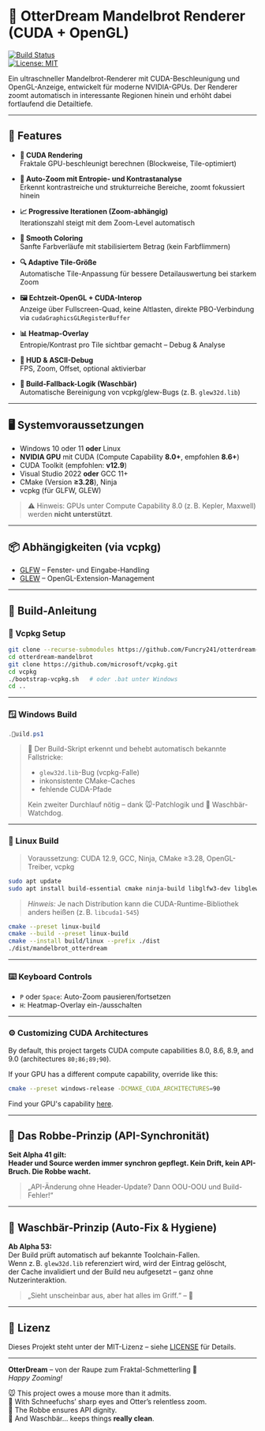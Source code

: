 <!-- Datei: README.md -->
<!-- Zeilen: 159 -->
<!-- 🐭 Maus-Kommentar: README für Alpha 53.2 – Waschbär integriert, GLEW-Fallback entschärft, CI-ready, Patchsystem dokumentiert. Schneefuchs sagt: „Erst putzen, dann patchen.“ -->

# 🦦 OtterDream Mandelbrot Renderer (CUDA + OpenGL)

[![Build Status](https://github.com/Funcry241/otterdream-mandelbrot/actions/workflows/ci.yml/badge.svg)](https://github.com/Funcry241/otterdream-mandelbrot/actions/workflows/ci.yml)  
[![License: MIT](https://img.shields.io/badge/License-MIT-yellow.svg)](LICENSE)

Ein ultraschneller Mandelbrot-Renderer mit CUDA-Beschleunigung und OpenGL-Anzeige, entwickelt für moderne NVIDIA-GPUs. Der Renderer zoomt automatisch in interessante Regionen hinein und erhöht dabei fortlaufend die Detailtiefe.

---

## 🧠 Features

- **🚀 CUDA Rendering**  
  Fraktale GPU-beschleunigt berechnen (Blockweise, Tile-optimiert)

- **🎯 Auto-Zoom mit Entropie- und Kontrastanalyse**  
  Erkennt kontrastreiche und strukturreiche Bereiche, zoomt fokussiert hinein

- **📈 Progressive Iterationen (Zoom-abhängig)**  
  Iterationszahl steigt mit dem Zoom-Level automatisch

- **🎨 Smooth Coloring**  
  Sanfte Farbverläufe mit stabilisiertem Betrag (kein Farbflimmern)

- **🔍 Adaptive Tile-Größe**  
  Automatische Tile-Anpassung für bessere Detailauswertung bei starkem Zoom

- **🖼️ Echtzeit-OpenGL + CUDA-Interop**  
  Anzeige über Fullscreen-Quad, keine Altlasten, direkte PBO-Verbindung via `cudaGraphicsGLRegisterBuffer`

- **📊 Heatmap-Overlay**  
  Entropie/Kontrast pro Tile sichtbar gemacht – Debug & Analyse

- **🧰 HUD & ASCII-Debug**  
  FPS, Zoom, Offset, optional aktivierbar

- **🦝 Build-Fallback-Logik (Waschbär)**  
  Automatische Bereinigung von vcpkg/glew-Bugs (z. B. `glew32d.lib`)

---

## 🖥️ Systemvoraussetzungen

- Windows 10 oder 11 **oder** Linux
- **NVIDIA GPU** mit CUDA (Compute Capability **8.0+**, empfohlen **8.6+**)
- CUDA Toolkit (empfohlen: **v12.9**)
- Visual Studio 2022 **oder** GCC 11+
- CMake (Version **≥3.28**), Ninja
- vcpkg (für GLFW, GLEW)

> ⚠️ Hinweis: GPUs unter Compute Capability 8.0 (z. B. Kepler, Maxwell) werden **nicht unterstützt**.

---

## 📦 Abhängigkeiten (via vcpkg)

- [GLFW](https://www.glfw.org/) – Fenster- und Eingabe-Handling  
- [GLEW](http://glew.sourceforge.net/) – OpenGL-Extension-Management  

---

## 🔧 Build-Anleitung

### 📁 Vcpkg Setup

```bash
git clone --recurse-submodules https://github.com/Funcry241/otterdream-mandelbrot.git
cd otterdream-mandelbrot
git clone https://github.com/microsoft/vcpkg.git
cd vcpkg
./bootstrap-vcpkg.sh   # oder .bat unter Windows
cd ..
```

---

### 🪟 Windows Build

```powershell
.uild.ps1
```

> 🧼 Der Build-Skript erkennt und behebt automatisch bekannte Fallstricke:
>
> - `glew32d.lib`-Bug (vcpkg-Falle)  
> - inkonsistente CMake-Caches  
> - fehlende CUDA-Pfade  
>  
> Kein zweiter Durchlauf nötig – dank 🐭-Patchlogik und 🦝 Waschbär-Watchdog.

---

### 🐧 Linux Build

> Voraussetzung: CUDA 12.9, GCC, Ninja, CMake ≥3.28, OpenGL-Treiber, vcpkg

```bash
sudo apt update
sudo apt install build-essential cmake ninja-build libglfw3-dev libglew-dev libxmu-dev libxi-dev libglu1-mesa-dev xorg-dev pkg-config libcuda1-525  # oder libcuda1-545, je nach Treiberversion
```

> *Hinweis:* Je nach Distribution kann die CUDA-Runtime-Bibliothek anders heißen (z. B. `libcuda1-545`)

```bash
cmake --preset linux-build
cmake --build --preset linux-build
cmake --install build/linux --prefix ./dist
./dist/mandelbrot_otterdream
```

---

### ⌨️ Keyboard Controls

- `P` oder `Space`: Auto-Zoom pausieren/fortsetzen  
- `H`: Heatmap-Overlay ein-/ausschalten

---

### ⚙️ Customizing CUDA Architectures

By default, this project targets CUDA compute capabilities 8.0, 8.6, 8.9, and 9.0 (architectures `80;86;89;90`).

If your GPU has a different compute capability, override like this:

```bash
cmake --preset windows-release -DCMAKE_CUDA_ARCHITECTURES=90
```

Find your GPU's capability [here](https://developer.nvidia.com/cuda-gpus).

---

## 🌊 Das Robbe-Prinzip (API-Synchronität)

**Seit Alpha 41 gilt:**  
**Header und Source werden immer synchron gepflegt. Kein Drift, kein API-Bruch. Die Robbe wacht.**

> „API-Änderung ohne Header-Update? Dann OOU-OOU und Build-Fehler!“

---

## 🦝 Waschbär-Prinzip (Auto-Fix & Hygiene)

**Ab Alpha 53:**  
Der Build prüft automatisch auf bekannte Toolchain-Fallen.  
Wenn z. B. `glew32d.lib` referenziert wird, wird der Eintrag gelöscht,  
der Cache invalidiert und der Build neu aufgesetzt – ganz ohne Nutzerinteraktion.

> „Sieht unscheinbar aus, aber hat alles im Griff.“ – 🦝

---

## 📄 Lizenz

Dieses Projekt steht unter der MIT-Lizenz – siehe [LICENSE](LICENSE) für Details.

---

**OtterDream** – von der Raupe zum Fraktal-Schmetterling 🦋  
*Happy Zooming!*

🐭 This project owes a mouse more than it admits.  
🦊 With Schneefuchs’ sharp eyes and Otter’s relentless zoom.  
🦭 The Robbe ensures API dignity.  
🦝 And Waschbär… keeps things **really clean**.
